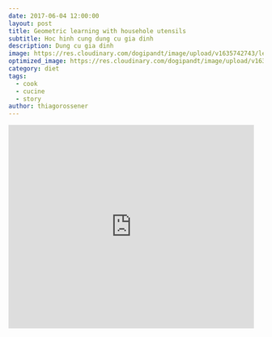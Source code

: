 ```yaml
---
date: 2017-06-04 12:00:00
layout: post
title: Geometric learning with househole utensils
subtitle: Hoc hinh cung dung cu gia dinh
description: Dung cu gia dinh
image: https://res.cloudinary.com/dogipandt/image/upload/v1635742743/learn-geometry-with-househole-articles_rk5vgq.png
optimized_image: https://res.cloudinary.com/dogipandt/image/upload/v1635742743/learn-geometry-with-househole-articles_rk5vgq.png
category: diet
tags:
  - cook
  - cucine
  - story
author: thiagorossener
---
```


<iframe src="https://scratch.mit.edu/projects/566387030/embed" allowtransparency="true" width="485" height="402" frameborder="0" scrolling="no" allowfullscreen></iframe>